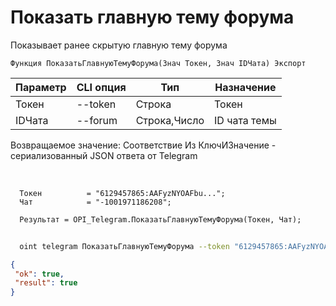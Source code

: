 ﻿---
sidebar_position: 8
---

# Показать главную тему форума
 Показывает ранее скрытую главную тему форума



`Функция ПоказатьГлавнуюТемуФорума(Знач Токен, Знач IDЧата) Экспорт`

  | Параметр | CLI опция | Тип | Назначение |
  |-|-|-|-|
  | Токен | --token | Строка | Токен |
  | IDЧата | --forum | Строка,Число | ID чата темы |

  
  Возвращаемое значение:   Соответствие Из КлючИЗначение - сериализованный JSON ответа от Telegram

<br/>




```bsl title="Пример кода"
  Токен          = "6129457865:AAFyzNYOAFbu...";
  Чат            = "-1001971186208";
  
  Результат = OPI_Telegram.ПоказатьГлавнуюТемуФорума(Токен, Чат);
```
	


```sh title="Пример команды CLI"
    
  oint telegram ПоказатьГлавнуюТемуФорума --token "6129457865:AAFyzNYOAFbu..." --forum %forum%

```

```json title="Результат"
{
 "ok": true,
 "result": true
}
```
